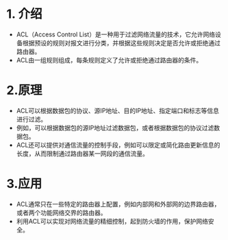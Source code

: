 # 1. 介绍
* ACL（Access Control List）是一种用于过滤网络流量的技术，它允许网络设备根据预设的规则对报文进行分类，并根据这些规则决定是否允许或拒绝通过路由器。
* ACL由一组规则组成，每条规则定义了允许或拒绝通过路由器的条件。

# 2.原理
* ACL可以根据数据包的协议、源IP地址、目的IP地址、指定端口和标志等信息进行过滤。
* 例如，可以根据数据包的源IP地址过滤数据包，或者根据数据包的协议过滤数据包。
* ACL还可以提供对通信流量的控制手段，例如可以限定或简化路由更新信息的长度，从而限制通过路由器某一网段的通信流量。

# 3.应用
* ACL通常只在一些特定的路由器上配置，例如内部网和外部网的边界路由器，或者两个功能网络交界的路由器。
* 利用ACL可以实现对网络流量的精细控制，起到防火墙的作用，保护网络安全。